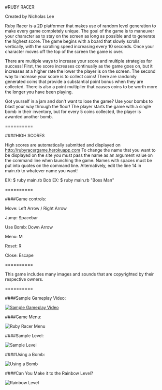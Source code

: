 #RUBY RACER

Created by Nicholas Lee

Ruby Racer is a 2D platformer that makes use of random level generation to make every game completely unique.  The goal of the game is to maneuver your character as to stay on the screen as long as possible and to generate the highest score.  The game begins with a board that slowly scrolls vertically, with the scrolling speed increasing every 10 seconds.  Once your character moves off the top of the screen the game is over.

There are multiple ways to increase your score and multiple strategies for success!  First, the score increases continually as the game goes on, but it increases at a higher rate the lower the player is on the screen.  The second way to increase your score is to collect coins!  There are randomly generated coins that provide a substantial point bonus when they are collected.  There is also a point multiplier that causes coins to be worth more the longer you have been playing.

Got yourself in a jam and don't want to lose the game?  Use your bombs to blast your way through the floor!  The player starts the game with a single bomb in their inventory, but for every 5 coins collected, the player is awarded another bomb.

==========

####HIGH SCORES

High scores are automatically submitted and displayed on http://rubyracergame.herokuapp.com
To change the name that you want to be displayed on the site you must pass the name as an argument value on the command line when launching the game. Names with spaces must be put into quotes on the command line.  Alternatively, edit the line 14 in main.rb to whatever name you want!

EX: $ ruby main.rb Bob
EX: $ ruby main.rb "Boss Man"

==========

####Game controls:

Move: Left Arrow / Right Arrow

Jump: Spacebar

Use Bomb: Down Arrow

Menu: M

Reset: R

Close: Escape

==========

This game includes many images and sounds that are copyrighted by their respective owners.

==========

####Sample Gameplay Video:

[![Sample Gameplay Video](http://img.youtube.com/vi/-a--nl-LjCc/0.jpg)](http://www.youtube.com/watch?v=-a--nl-LjCc)

####Game Menu:

![Ruby Racer Menu](https://raw.githubusercontent.com/Maimer/ruby_racer/master/images/rubyracer3.png)

####Sample Level:

![Sample Level](https://raw.githubusercontent.com/Maimer/ruby_racer/master/images/rubyracer1.png)

####Using a Bomb:

![Using a Bomb](https://raw.githubusercontent.com/Maimer/ruby_racer/master/images/rubyracer2.png)

####Can You Make it to the Rainbow Level?

![Rainbow Level](https://raw.githubusercontent.com/Maimer/ruby_racer/master/images/rubyracer4.png)


